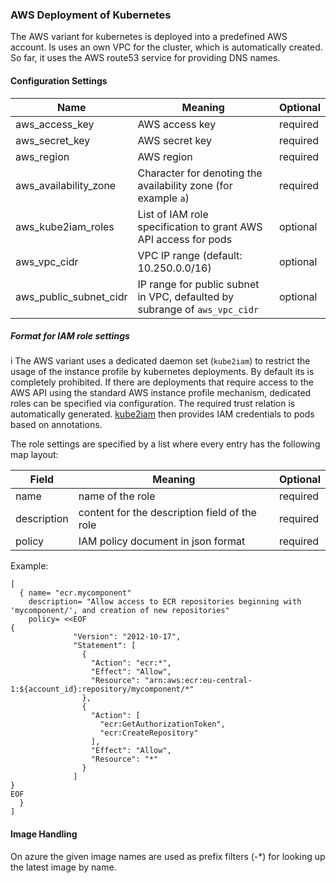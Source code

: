 ### AWS Deployment of Kubernetes

The AWS variant for kubernetes is deployed into a predefined AWS account.
Is uses an own VPC for the cluster, which is automatically created.
So far, it uses the AWS route53 service for providing DNS names.


#### Configuration Settings

|Name|Meaning|Optional|
|--|--|--|
|aws_access_key|AWS access key|required|
|aws_secret_key|AWS secret key|required|
|aws_region|AWS region|required|
|aws_availability_zone|Character for denoting the availability zone (for example `a`)|required|
|aws_kube2iam_roles|List of IAM role specification to grant AWS API access for pods|optional|
|aws_vpc_cidr|VPC IP range (default: 10.250.0.0/16)|optional|
|aws_public_subnet_cidr|IP range for public subnet in VPC, defaulted by subrange of `aws_vpc_cidr`|optional|

##### Format for IAM role settings
i The AWS variant uses a dedicated daemon set (`kube2iam`) to restrict the usage of the instance
profile by kubernetes deployments. By default its is completely prohibited. If there are deployments
that require access to the AWS API using the standard AWS instance profile mechanism, dedicated
roles can be specified via configuration. The required trust relation is automatically generated.
[kube2iam](https://github.com/jtblin/kube2iam/blob/master/README.md)
then provides IAM credentials to pods based on annotations.

The role settings are specified by a list where every entry has the following map layout:

|Field|Meaning|Optional|
|--|--|--|
|name|name of the role|required|
|description|content for the description field of the role|required|
|policy|IAM policy document in json format|required|

Example:
```
[
  { name= "ecr.mycomponent"
    description= "Allow access to ECR repositories beginning with 'mycomponent/', and creation of new repositories"
    policy= <<EOF
{
              "Version": "2012-10-17",
              "Statement": [
                {
                  "Action": "ecr:*",
                  "Effect": "Allow",
                  "Resource": "arn:aws:ecr:eu-central-1:${account_id}:repository/mycomponent/*"
                },
                {
                  "Action": [
                    "ecr:GetAuthorizationToken",
                    "ecr:CreateRepository"
                  ],
                  "Effect": "Allow",
                  "Resource": "*"
                }
              ]
}
EOF
  }
]
```

#### Image Handling

On azure the given image names are used as prefix filters (<name>-*) for looking up the latest image by name.
